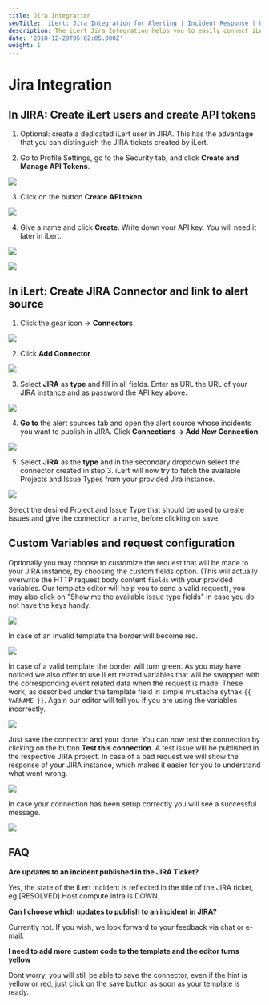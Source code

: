 ```yaml
---
title: Jira Integration
seoTitle: 'iLert: Jira Integration for Alerting | Incident Response | Uptime'
description: The iLert Jira Integration helps you to easily connect iLert with Jira.
date: '2018-12-29T05:02:05.000Z'
weight: 1
---
```


# Jira Integration

## In JIRA: Create iLert users and create API tokens <a id="jira-preparation"></a>

1. Optional: create a dedicated iLert user in JIRA. This has the advantage that you can distinguish the JIRA tickets created by iLert.

2. Go to Profile Settings, go to the Security tab, and click **Create and Manage API Tokens**.

![](../.gitbook/assets/ji1.png)

3. Click on the button **Create API token**  

![](../.gitbook/assets/ji2.png)

4. Give a name and click **Create**. Write down your API key. You will need it later in iLert.  

![](../.gitbook/assets/ji3.png)

![](../.gitbook/assets/ji4.png)

## In iLert: Create JIRA Connector and link to alert source <a id="create-alarm-source"></a>

1. Click the gear icon → **Connectors**

![](../.gitbook/assets/ji5.png)

2. Click **Add Connector**

![](../.gitbook/assets/ji6.png)

3. Select **JIRA** as **type** and fill in all fields. Enter as URL the URL of your JIRA instance and as password the API key above.

![](../.gitbook/assets/ji7.png)

4. **Go to** the alert sources tab and open the alert source whose incidents you want to publish in JIRA. Click **Connections → Add New Connection**.

![](../.gitbook/assets/ji8.png)

5. Select **JIRA** as the **type** and in the secondary dropdown select the connector created in step 3. iLert will now try to fetch the available Projects and Issue Types from your provided Jira instance.

![](../.gitbook/assets/ji9.png)

Select the desired Project and Issue Type that should be used to create issues and give the connection a name, before clicking on save.

## Custom Variables and request configuration <a id="custom"></a>

Optionally you may choose to customize the request that will be made to your JIRA instance, by choosing the custom fields option. \(This will actually overwrite the HTTP request body content `fields` with your provided variables. Our template editor will help you to send a valid request\), you may also click on "Show me the available issue type fields" in case you do not have the keys handy.

![](../.gitbook/assets/ji10.png)

In case of an invalid template the border will become red.

![](../.gitbook/assets/ji11.png)

In case of a valid template the border will turn green. As you may have noticed we also offer to use iLert related variables that will be swapped with the corresponding event related data when the request is made. These work, as described under the template field in simple mustache sytnax `{{ VARNAME }}`. Again our editor will tell you if you are using the variables incorrectly.

![](../.gitbook/assets/ji12.png)

Just save the connector and your done. You can now test the connection by clicking on the button **Test this connection**. A test issue will be published in the respective JIRA project. In case of a bad request we will show the response of your JIRA instance, which makes it easier for you to understand what went wrong.

![](../.gitbook/assets/ji13.png)

In case your connection has been setup correctly you will see a successful message.

![](../.gitbook/assets/ji14.png)

## FAQ <a id="faq"></a>

**Are updates to an incident published in the JIRA Ticket?**

Yes, the state of the iLert Incident is reflected in the title of the JIRA ticket, eg \[RESOLVED\] Host compute.infra is DOWN.

**Can I choose which updates to publish to an incident in JIRA?**

Currently not. If you wish, we look forward to your feedback via chat or e-mail.

**I need to add more custom code to the template and the editor turns yellow**

Dont worry, you will still be able to save the connector, even if the hint is yellow or red, just click on the save button as soon as your template is ready.

